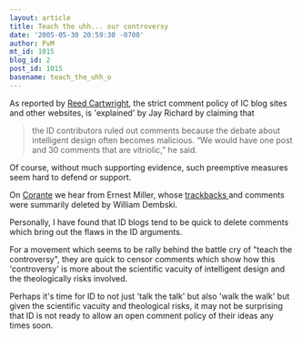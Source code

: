 ```yaml
---
layout: article
title: Teach the uhh... our controversy
date: '2005-05-30 20:59:30 -0700'
author: PvM
mt_id: 1015
blog_id: 2
post_id: 1015
basename: teach_the_uhh_o
---
```

As reported by [Reed Cartwright](http://www.pandasthumb.org/pt-archives/001082.html), the strict comment policy of IC blog sites and other websites, is 'explained' by Jay Richard by claiming that 

> the ID contributors ruled out comments because the debate about intelligent design often becomes malicious. “We would have one post and 30 comments that are vitriolic,” he said.

 

Of course, without much supporting evidence, such preemptive measures seem hard to defend or support.

On [Corante](http://www.corante.com/importance/archives/2005/05/16/intelligent_design_theorist_removes_link_to_critic_me.php) we hear from Ernest Miller, whose [trackbacks ](http://www.corante.com/importance/archives/2005/05/12/borrowing_a_page_from_lysenko_intelligent_design_theorist_demands_govt_hearings.php)and comments were summarily deleted by William Dembski.

Personally, I have found that ID blogs tend to be quick to delete comments which bring out the flaws in the ID arguments. 

For a movement which seems to be rally behind the battle cry of "teach the controversy", they are quick to censor comments which show how this 'controversy'  is more about the scientific vacuity of intelligent design and the theologically risks involved.

Perhaps it's time for ID to not just 'talk the talk' but also 'walk the walk' but given the scientific vacuity and theological risks, it may not be surprising that ID is not ready to allow an open comment policy of their ideas any times soon.

